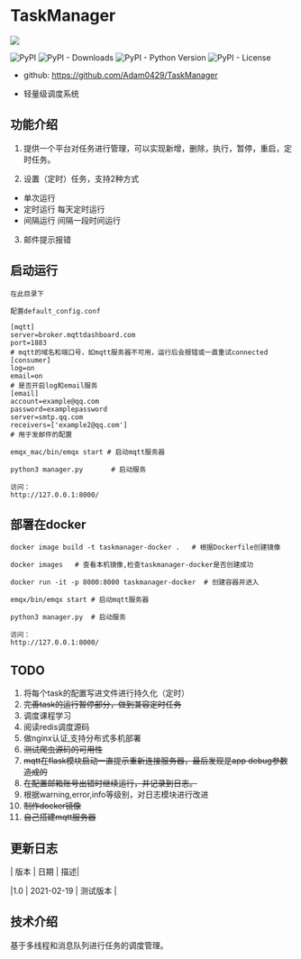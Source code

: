 # TaskManager

![](image/logo.png)

![PyPI](https://img.shields.io/pypi/v/spideradmin.svg)
![PyPI - Downloads](https://img.shields.io/pypi/dm/SpiderAdmin)
![PyPI - Python Version](https://img.shields.io/pypi/pyversions/SpiderAdmin)
![PyPI - License](https://img.shields.io/pypi/l/SpiderAdmin)

- github: https://github.com/Adam0429/TaskManager

- 轻量级调度系统

## 功能介绍
1. 提供一个平台对任务进行管理，可以实现新增，删除，执行，暂停，重启，定时任务。

2. 设置（定时）任务，支持2种方式
- 单次运行 
- 定时运行 每天定时运行
- 间隔运行 间隔一段时间运行

3. 邮件提示报错

## 启动运行

```
在此目录下

配置default_config.conf

[mqtt]
server=broker.mqttdashboard.com  
port=1883
# mqtt的域名和端口号，如mqtt服务器不可用，运行后会报错或一直重试connected
[consumer]
log=on
email=on
# 是否开启log和email服务
[email]
account=example@qq.com
password=examplepassword
server=smtp.qq.com
receivers=['example2@qq.com']
# 用于发邮件的配置

emqx_mac/bin/emqx start # 启动mqtt服务器

python3 manager.py       # 启动服务

访问：
http://127.0.0.1:8000/
```

## 部署在docker

```
docker image build -t taskmanager-docker .   # 根据Dockerfile创建镜像

docker images   # 查看本机镜像,检查taskmanager-docker是否创建成功

docker run -it -p 8000:8000 taskmanager-docker  # 创建容器并进入

emqx/bin/emqx start # 启动mqtt服务器

python3 manager.py  # 启动服务

访问：
http://127.0.0.1:8000/

```
## TODO
1. 将每个task的配置写进文件进行持久化（定时）
2. ~~完善task的运行暂停部分，做到兼容定时任务~~
3. 调度课程学习
4. 阅读redis调度源码
5. 做nginx认证,支持分布式多机部署
6. ~~测试爬虫源码的可用性~~
7. ~~mqtt在flask模块启动一直提示重新连接服务器，最后发现是app debug参数造成的~~
8. ~~在配置邮箱账号出错时继续运行，并记录到日志。~~
9. 根据warning,error,info等级别，对日志模块进行改进
10. ~~制作docker镜像~~
11. ~~自己搭建mqtt服务器~~
## 更新日志

| 版本 | 日期 | 描述|

|1.0 | 2021-02-19 | 测试版本 |

## 技术介绍

基于多线程和消息队列进行任务的调度管理。




